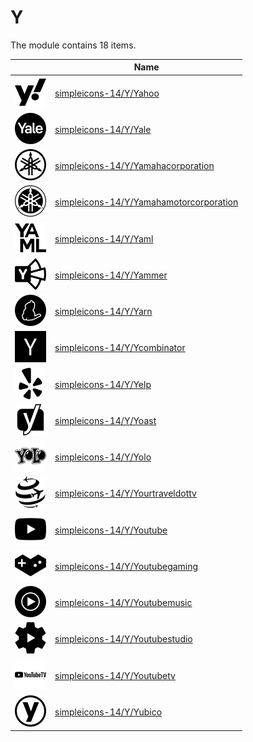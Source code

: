 # Y

The module contains 18 items.



| |Name|
|:---:|---|
| ![illustration of simpleicons-14/Y/Yahoo](../../simpleicons-14/Y/Yahoo.png) | [simpleicons-14/Y/Yahoo](../../simpleicons-14/Y/Yahoo.md) |
| ![illustration of simpleicons-14/Y/Yale](../../simpleicons-14/Y/Yale.png) | [simpleicons-14/Y/Yale](../../simpleicons-14/Y/Yale.md) |
| ![illustration of simpleicons-14/Y/Yamahacorporation](../../simpleicons-14/Y/Yamahacorporation.png) | [simpleicons-14/Y/Yamahacorporation](../../simpleicons-14/Y/Yamahacorporation.md) |
| ![illustration of simpleicons-14/Y/Yamahamotorcorporation](../../simpleicons-14/Y/Yamahamotorcorporation.png) | [simpleicons-14/Y/Yamahamotorcorporation](../../simpleicons-14/Y/Yamahamotorcorporation.md) |
| ![illustration of simpleicons-14/Y/Yaml](../../simpleicons-14/Y/Yaml.png) | [simpleicons-14/Y/Yaml](../../simpleicons-14/Y/Yaml.md) |
| ![illustration of simpleicons-14/Y/Yammer](../../simpleicons-14/Y/Yammer.png) | [simpleicons-14/Y/Yammer](../../simpleicons-14/Y/Yammer.md) |
| ![illustration of simpleicons-14/Y/Yarn](../../simpleicons-14/Y/Yarn.png) | [simpleicons-14/Y/Yarn](../../simpleicons-14/Y/Yarn.md) |
| ![illustration of simpleicons-14/Y/Ycombinator](../../simpleicons-14/Y/Ycombinator.png) | [simpleicons-14/Y/Ycombinator](../../simpleicons-14/Y/Ycombinator.md) |
| ![illustration of simpleicons-14/Y/Yelp](../../simpleicons-14/Y/Yelp.png) | [simpleicons-14/Y/Yelp](../../simpleicons-14/Y/Yelp.md) |
| ![illustration of simpleicons-14/Y/Yoast](../../simpleicons-14/Y/Yoast.png) | [simpleicons-14/Y/Yoast](../../simpleicons-14/Y/Yoast.md) |
| ![illustration of simpleicons-14/Y/Yolo](../../simpleicons-14/Y/Yolo.png) | [simpleicons-14/Y/Yolo](../../simpleicons-14/Y/Yolo.md) |
| ![illustration of simpleicons-14/Y/Yourtraveldottv](../../simpleicons-14/Y/Yourtraveldottv.png) | [simpleicons-14/Y/Yourtraveldottv](../../simpleicons-14/Y/Yourtraveldottv.md) |
| ![illustration of simpleicons-14/Y/Youtube](../../simpleicons-14/Y/Youtube.png) | [simpleicons-14/Y/Youtube](../../simpleicons-14/Y/Youtube.md) |
| ![illustration of simpleicons-14/Y/Youtubegaming](../../simpleicons-14/Y/Youtubegaming.png) | [simpleicons-14/Y/Youtubegaming](../../simpleicons-14/Y/Youtubegaming.md) |
| ![illustration of simpleicons-14/Y/Youtubemusic](../../simpleicons-14/Y/Youtubemusic.png) | [simpleicons-14/Y/Youtubemusic](../../simpleicons-14/Y/Youtubemusic.md) |
| ![illustration of simpleicons-14/Y/Youtubestudio](../../simpleicons-14/Y/Youtubestudio.png) | [simpleicons-14/Y/Youtubestudio](../../simpleicons-14/Y/Youtubestudio.md) |
| ![illustration of simpleicons-14/Y/Youtubetv](../../simpleicons-14/Y/Youtubetv.png) | [simpleicons-14/Y/Youtubetv](../../simpleicons-14/Y/Youtubetv.md) |
| ![illustration of simpleicons-14/Y/Yubico](../../simpleicons-14/Y/Yubico.png) | [simpleicons-14/Y/Yubico](../../simpleicons-14/Y/Yubico.md) |



